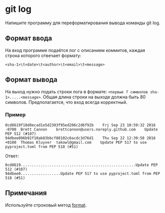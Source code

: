 # __git log__

Напишите программу для переформатирования вывода команды git log.
      
## Формат ввода
На вход программе подаётся лог с описанием коммитов, каждая строка которого отвечает формату:

`<sha-1>\t<date>\t<author>\t<email>\t<message>`

## Формат вывода
На выход нужно подать строки лога в формате: `<первые 7 символов sha-1>.....<message>`.
Общая длина строки на выходе должна быть 80 символов. Предполагается, что вход всегда корректный.

### Пример
```
0cd8619f18d8ecad1e5d2303f95ed206c2d6f92b	Fri Sep 23 10:59:32 2016 -0700	Brett Cannon	brettcannon@users.noreply.github.com	Update PEP 512 (#107)
94dbee096b92f10ab83bbcf88102c6acdc3d76d1	Thu Sep 22 12:39:58 2016 +0100	Thomas Kluyver	takowl@gmail.com	Update PEP 517 to use pyproject.toml from PEP 518 (#51)
```
Ответ:
```
0cd8619....................................................Update PEP 512 (#107)
94dbee0..................Update PEP 517 to use pyproject.toml from PEP 518 (#51)
```

## Примечания
Используйте строковый метод [format](https://docs.python.org/3.6/library/string.html#formatstrings). 
